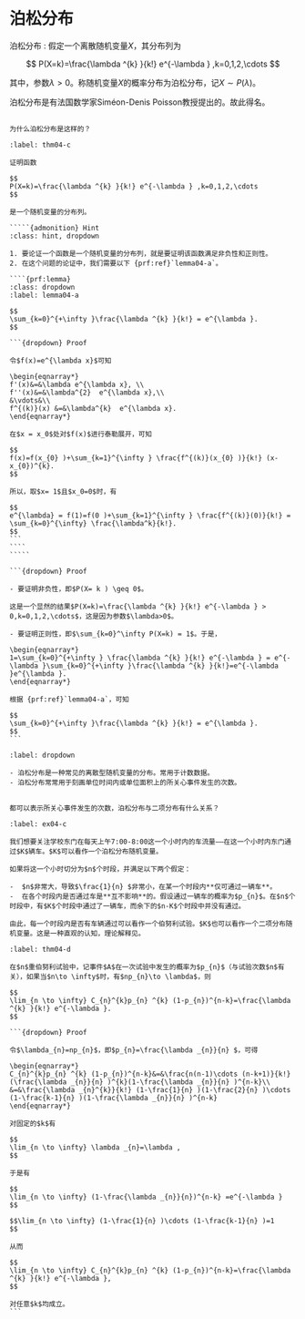 # 泊松分布


泊松分布
: 假定一个离散随机变量$X$，其分布列为

$$
P(X=k)=\frac{\lambda ^{k} }{k!} e^{-\lambda } ,k=0,1,2,\cdots 
$$

其中，参数$\lambda >0$。称随机变量$X$的概率分布为泊松分布，记$X\sim P(\lambda)$。


泊松分布是有法国数学家Siméon-Denis Poisson教授提出的。故此得名。

```{admonition} Question

为什么泊松分布是这样的？
```


``````{prf:theorem} 
:label: thm04-c
 
证明函数

$$
P(X=k)=\frac{\lambda ^{k} }{k!} e^{-\lambda } ,k=0,1,2,\cdots 
$$

是一个随机变量的分布列。

`````{admonition} Hint
:class: hint, dropdown

1. 要论证一个函数是一个随机变量的分布列，就是要证明该函数满足非负性和正则性。
2. 在这个问题的论证中，我们需要以下 {prf:ref}`lemma04-a`。

````{prf:lemma} 
:class: dropdown 
:label: lemma04-a

$$
\sum_{k=0}^{+\infty }\frac{\lambda ^{k} }{k!} = e^{\lambda }.
$$

```{dropdown} Proof

令$f(x)=e^{\lambda x}$可知

\begin{eqnarray*}
f'(x)&=&\lambda e^{\lambda x}, \\ 
f''(x)&=&\lambda^{2}  e^{\lambda x},\\ 
&\vdots&\\
f^{(k)}(x) &=&\lambda^{k}  e^{\lambda x}.
\end{eqnarray*}

在$x = x_0$处对$f(x)$进行泰勒展开，可知

$$
f(x)=f(x_{0} )+\sum_{k=1}^{\infty } \frac{f^{(k)}(x_{0} )}{k!} (x-x_{0})^{k}.
$$

所以，取$x= 1$且$x_0=0$时，有

$$
e^{\lambda} = f(1)=f(0 )+\sum_{k=1}^{\infty } \frac{f^{(k)}(0)}{k!} = \sum_{k=0}^{\infty} \frac{\lambda^k}{k!}. 
$$
```
````
`````

```{dropdown} Proof

- 要证明非负性，即$P(X= k ) \geq 0$。

这是一个显然的结果$P(X=k)=\frac{\lambda ^{k} }{k!} e^{-\lambda } > 0,k=0,1,2,\cdots$，这是因为参数$\lambda>0$。

- 要证明正则性，即$\sum_{k=0}^\infty P(X=k) = 1$。于是，

\begin{eqnarray*}
1=\sum_{k=0}^{+\infty } \frac{\lambda ^{k} }{k!} e^{-\lambda } = e^{-\lambda }\sum_{k=0}^{+\infty }\frac{\lambda ^{k} }{k!}=e^{-\lambda }e^{\lambda }.
\end{eqnarray*}

根据 {prf:ref}`lemma04-a`，可知

$$
\sum_{k=0}^{+\infty }\frac{\lambda ^{k} }{k!} = e^{\lambda }.
$$
```    
``````

```{prf:remark} 
:label: dropdown

- 泊松分布是一种常见的离散型随机变量的分布。常用于计数数据。
- 泊松分布常常用于刻画单位时间内或单位面积上的所关心事件发生的次数。
```



```{admonition} Question

都可以表示所关心事件发生的次数，泊松分布与二项分布有什么关系？
```


```{prf:example}
:label: ex04-c

我们想要关注学校东门在每天上午7:00-8:00这一个小时内的车流量——在这一个小时内东门通过$K$辆车。$K$可以看作一个泊松分布随机变量。

如果将这一个小时切分为$n$个时段，并满足以下两个假定：

-  $n$非常大，导致$\frac{1}{n} $非常小，在某一个时段内**仅可通过一辆车**。
-  在各个时段内是否通过车是**互不影响**的。假设通过一辆车的概率为$p_{n}$。在$n$个时段中，有$K$个时段中通过了一辆车，而余下的$n-K$个时段中并没有通过。

由此，每一个时段内是否有车辆通过可以看作一个伯努利试验。$K$也可以看作一个二项分布随机变量。这是一种直观的认知，理论解释见。
```

````{prf:theorem}
:label: thm04-d

在$n$重伯努利试验中，记事件$A$在一次试验中发生的概率为$p_{n}$（与试验次数$n$有关），如果当$n\to \infty$时，有$np_{n}\to \lambda$，则

$$
\lim_{n \to \infty} C_{n}^{k}p_{n} ^{k} (1-p_{n})^{n-k}=\frac{\lambda ^{k} }{k!} e^{-\lambda }.
$$

```{dropdown} Proof

令$\lambda_{n}=np_{n}$，即$p_{n}=\frac{\lambda _{n}}{n} $，可得

\begin{eqnarray*}
C_{n}^{k}p_{n} ^{k} (1-p_{n})^{n-k}&=&\frac{n(n-1)\cdots (n-k+1)}{k!} (\frac{\lambda _{n}}{n} )^{k}(1-\frac{\lambda _{n}}{n} )^{n-k}\\
&=&\frac{\lambda _{n}^{k}}{k!} (1-\frac{1}{n} )(1-\frac{2}{n} )\cdots (1-\frac{k-1}{n} )(1-\frac{\lambda _{n}}{n} )^{n-k}
\end{eqnarray*}

对固定的$k$有

$$
\lim_{n \to \infty} \lambda _{n}=\lambda ,
$$

于是有

$$
\lim_{n \to \infty} (1-\frac{\lambda _{n}}{n})^{n-k} =e^{-\lambda }
$$

$$\lim_{n \to \infty} (1-\frac{1}{n} )\cdots (1-\frac{k-1}{n} )=1
$$

从而

$$
\lim_{n \to \infty} C_{n}^{k}p_{n} ^{k} (1-p_{n})^{n-k}=\frac{\lambda ^{k} }{k!} e^{-\lambda },
$$

对任意$k$均成立。
```
````


